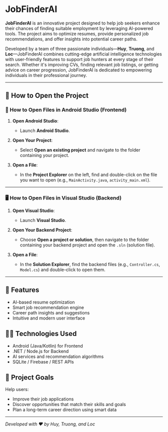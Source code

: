 # JobFinderAI

**JobFinderAI** is an innovative project designed to help job seekers enhance their chances of finding suitable employment by leveraging AI-powered tools. The project aims to optimize resumes, provide personalized job recommendations, and offer insights into potential career paths.

Developed by a team of three passionate individuals—**Huy**, **Truong**, and **Loc**—JobFinderAI combines cutting-edge artificial intelligence technologies with user-friendly features to support job hunters at every stage of their search. Whether it's improving CVs, finding relevant job listings, or getting advice on career progression, JobFinderAI is dedicated to empowering individuals in their professional journey.

---

## 📂 How to Open the Project

### 🔧 How to Open Files in Android Studio (Frontend)

1. **Open Android Studio**:
   - Launch **Android Studio**.

2. **Open Your Project**:
   - Select **Open an existing project** and navigate to the folder containing your project.

3. **Open a File**:
   - In the **Project Explorer** on the left, find and double-click on the file you want to open (e.g., `MainActivity.java`, `activity_main.xml`).

---

### 🖥️ How to Open Files in Visual Studio (Backend)

1. **Open Visual Studio**:
   - Launch **Visual Studio**.

2. **Open Your Backend Project**:
   - Choose **Open a project or solution**, then navigate to the folder containing your backend project and open the `.sln` (solution file).

3. **Open a File**:
   - In the **Solution Explorer**, find the backend files (e.g., `Controller.cs`, `Model.cs`) and double-click to open them.

---

## 🚀 Features
- AI-based resume optimization
- Smart job recommendation engine
- Career path insights and suggestions
- Intuitive and modern user interface

## 👨‍💻 Technologies Used
- Android (Java/Kotlin) for Frontend
- .NET / Node.js for Backend
- AI services and recommendation algorithms
- SQLite / Firebase / REST APIs

## 📌 Project Goals
Help users:
- Improve their job applications
- Discover opportunities that match their skills and goals
- Plan a long-term career direction using smart data

---

*Developed with ❤️ by Huy, Truong, and Loc*
